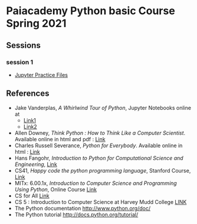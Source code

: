 # Paiacademy Python basic Course Spring 2021
## Sessions

### session 1
-   [Jupyter Practice Files](https://github.com/moaddeli/paiacademy_python_2021sp/raw/main/files/jupyter_parctices.zip)

## References

-   Jake Vanderplas, *A Whirlwind Tour of Python*,  Jupyter Notebooks online at
    * [Link1](https://github.com/jakevdp/WhirlwindTourOfPython/)
    * [Link2](https://jakevdp.github.io/WhirlwindTourOfPython/) 
-   Allen Downey, *Think Python : How to Think Like a Computer Scientist*. Available online in html and pdf : [Link](http://greenteapress.com/wp/think-python-2e/)
-   Charles Russell Severance, *Python for Everybody*. Available online in html : [Link](https://www.py4e.com/)
-   Hans Fangohr, *Introduction to Python for Computational Science and Engineering*, [Link](https://fangohr.github.io/teaching/python/book.html)
-   CS41, *Happy code the python programming language*, Stanford Course, [Link](http://stanfordpython.com)
-   MITx: 6.00.1x, *Introduction to Computer Science and Programming Using Python*, Online Course [Link](https://courses.edx.org/courses/course-v1:MITx+6.00.1x+2T2017_2)
-   CS for All [Link](https://www.cs.hmc.edu/twiki/bin/view/CSforAll/)
-   CS 5 :  Introduction to Computer Science at Harvey Mudd College [LINK](https://www.cs.hmc.edu/twiki/bin/view/CS5)
-   The Python documentation <http://www.python.org/doc/>  
-   The Python tutorial <http://docs.python.org/tutorial/>






